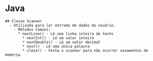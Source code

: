 # Java
  
	## Classe Scanner
	  - Utilizada para ler entrada de dados do usuário.
		- Métodos Comuns:
		  * nextLine() - Lê uma linha inteira de texto
			* nextInt() - Lê um valor inteiro
			* nextDouble() - Lê um valor decimal
			* next() - Lê uma única palavra
			* close() - Fecha o scanner para não ocorrer vazamentos de memória
	